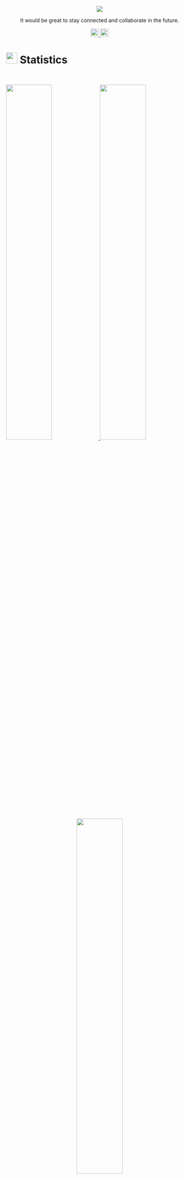 <p align="center">
  <img src="https://readme-typing-svg.herokuapp.com?lines=Hello,+I'm+Prshnt.;I+love+to+learn.;I'm+from+Nepal;...---...;&center=true&width=500&height=50"></a>
</p>

<p align="center">It would be great to stay connected and collaborate in the future.</p>
<p>
<div align="center">
  <a href="https://www.linkedin.com/in/prashant-bhushal-a1154923b/" rel="nofollow">
  		<img alt="prshnt's LinkedIn" width="22px" src="https://raw.githubusercontent.com/peterthehan/peterthehan/master/assets/linkedin.svg" style="max-width: 100%;">
	</a>
	<a href="https://discord.com/users/663046650838908940" rel="nofollow">
	 	<img alt="prshnt's Discord" width="22px" src="https://raw.githubusercontent.com/peterthehan/peterthehan/master/assets/discord.svg" style="max-width: 100%;">
	</a>
</div>
</p>

# <img src="https://media4.giphy.com/media/MIGbtLZoVjbl0bYbAd/giphy.gif?cid=ecf05e472t2h0i8d7dcjaoau9iqtchhr899hxmpxzzgc7lyw&rid=giphy.gif" width="30"> Statistics

<br/>
<p align="left">
  <a href="https://www.linkedin.com/in/prashant-bhushal-a1154923b/">
    <img width="49.5%" src="https://github-readme-stats.vercel.app/api?username=prshnt-bhushal&show_icons=true&include_all_commits=true&theme=radical&hide_border=true">
    <img width="49.5%" src="https://github-readme-streak-stats.herokuapp.com/?user=prshnt-bhushal&theme=radical&hide_border=true">		  
  </a>
</p>
<br>

<p align="center">
  <a href="https://www.linkedin.com/in/prashant-bhushal-a1154923b/">
    <img width="49.5%" src="https://github-readme-stats.vercel.app/api/top-langs/?username=prshnt-bhushal&theme=radical&bg_color=282828&hide_border=true&include_all_commits=true&count_private=true&layout=compact">
  </a>
</p>
